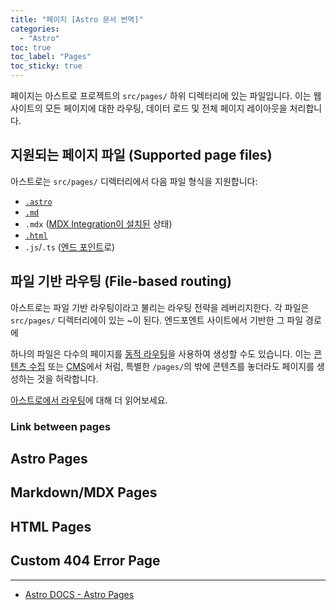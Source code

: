 ```yaml
---
title: "페이지 [Astro 문서 번역]"
categories:
  - "Astro"
toc: true
toc_label: "Pages"
toc_sticky: true
---
```


페이지는 아스트로 프로젝트의 `src/pages/` 하위 디렉터리에 있는 파일입니다. 이는 웹 사이트의 모든 페이지에 대한 라우팅, 데이터 로드 및 전체 페이지 레이아웃을 처리합니다.

## 지원되는 페이지 파일 (Supported page files)

아스트로는 `src/pages/` 디렉터리에서 다음 파일 형식을 지원합니다:

- [`.astro`](#astro-pages)
- [`.md`](#markdownmdx-pages)
- `.mdx` ([MDX Integration이 설치된](https://docs.astro.build/en/guides/integrations-guide/mdx/#installation) 상태)
- [`.html`](#html-pages)
- `.js`/`.ts` ([엔드 포인트](https://docs.astro.build/en/core-concepts/endpoints/)로)

## 파일 기반 라우팅 (File-based routing)

아스트로는 파일 기반 라우팅이라고 불리는 라우팅 전략을 레버리지한다. 각 파일은 `src/pages/` 디렉터리에이 있는 ~이 된다. 엔드포엔트 사이트에서 기반한 그 파일 경로에

하나의 파일은 다수의 페이지를 [동적 라우팅](https://docs.astro.build/en/core-concepts/routing/#dynamic-routes)을 사용하여 생성할 수도 있습니다. 이는 [콘텐츠 수집](https://docs.astro.build/en/guides/content-collections/) 또는 [CMS](https://docs.astro.build/en/guides/cms/)에서 처럼, 특별한 `/pages/`의 밖에 콘텐츠를 놓더라도 페이지를 생성하는 것을 허락합니다.

[아스트로에서 라우팅](https://docs.astro.build/en/core-concepts/routing/)에 대해 더 읽어보세요.

### Link between pages

## Astro Pages

## Markdown/MDX Pages

## HTML Pages

## Custom 404 Error Page

---

- [Astro DOCS - Astro Pages](https://docs.astro.build/en/core-concepts/astro-pages/)
